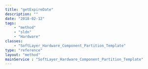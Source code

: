 ```yaml
---
title: "getExpireDate"
description: ""
date: "2018-02-12"
tags:
    - "method"
    - "sldn"
    - "Hardware"
classes:
    - "SoftLayer_Hardware_Component_Partition_Template"
type: "reference"
layout: "method"
mainService : "SoftLayer_Hardware_Component_Partition_Template"
---
```

